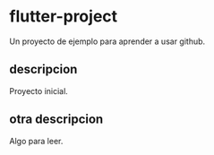 # flutter-project
Un proyecto de ejemplo para aprender a usar github.

## descripcion
Proyecto inicial.

## otra descripcion
Algo para leer.